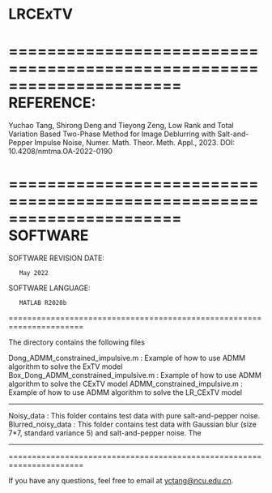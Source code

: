 # LRCExTV


======================================================================
REFERENCE:
======================================================================   
Yuchao Tang, Shirong Deng and Tieyong Zeng, Low Rank and Total Variation Based Two-Phase Method for Image Deblurring with Salt-and-Pepper Impulse Noise, Numer. Math. Theor. Meth. Appl., 2023. DOI: 10.4208/nmtma.OA-2022-0190

======================================================================
SOFTWARE
======================================================================   

SOFTWARE REVISION DATE:

       May 2022

SOFTWARE LANGUAGE:

       MATLAB R2020b

======================================================================

The directory contains the following files


Dong_ADMM_constrained_impulsive.m   : Example of how to use ADMM algorithm  to solve the ExTV model
Box_Dong_ADMM_constrained_impulsive.m      : Example of how to use ADMM algorithm to solve the CExTV model
ADMM_constrained_impulsive.m      : Example of how to use ADMM algorithm to solve the LR_CExTV model

--------------------------------------------------------
Noisy_data                           : This folder contains  test data with pure salt-and-pepper noise.
Blurred_noisy_data                   : This folder contains  test data with Gaussian blur (size 7*7, standard variance 5) and salt-and-pepper noise. The 

--------------------------------------------------------



======================================================================

If you have any questions, feel free to email at yctang@ncu.edu.cn.
